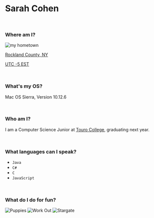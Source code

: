 # **Sarah Cohen** 

&nbsp;
&nbsp; 
### Where am I? 
![my hometown](http://rtkenvironmental.com/wp-content/uploads/2013/10/Rockland-County-NY-300x199.jpeg)

[Rockland County, NY](https://www.google.com/maps/place/Rockland+County,+NY/@41.1608641,-74.200911,11z/data=!3m1!4b1!4m5!3m4!1s0x89c2c9caf11a7127:0x1f98163a4a0f684e!8m2!3d41.1489458!4d-73.9830029 "see it on a map") 

[UTC -5	EST](https://www.timeanddate.com/worldclock/usa/new-york "see what time it is!")

&nbsp;  
### What's my OS?
Mac OS Sierra, Version 10.12.6 
  
&nbsp;
### Who am I?
I am a Computer Science Junior at [Touro College](https://www.touro.edu/), graduating next year. 

&nbsp;
### What languages can I speak?
* `Java`
* `C#`
* `C`
* `JavaScript`

&nbsp;
### What do I do for fun?
![Puppies](https://media.giphy.com/media/4cotjA7ncrYyc/giphy.gif) ![Work Out](https://media.giphy.com/media/l3fZY3XjFep9wn9Ty/giphy.gif) ![Stargate](http://www.thescifiworld.net/img/smilies/stargate/ford/vortex04.gif)

